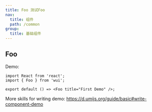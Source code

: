 ```yaml
---
title: Foo 测试Foo
nav:
  title: 组件
  path: /common
group:
  title: 基础组件
---
```


## Foo

Demo:

```tsx
import React from 'react';
import { Foo } from 'wui';

export default () => <Foo title="First Demo" />;
```

More skills for writing demo: https://d.umijs.org/guide/basic#write-component-demo
